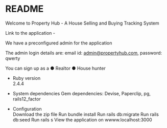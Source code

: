 # README

Welcome to Property Hub - A House Selling and Buying Tracking System

Link to the application - 

We have a preconfigured admin for the application

The admin login details are:
email id: admin@propertyhub.com, password: qwerty

You can sign up as a
●	Realtor
●	House hunter

* Ruby version   
2.4.4

* System dependencies 
Gem dependencies: Devise, Paperclip, pg, rails12_factor 

* Configuration  
Download the zip file
Run bundle install
Run rails db:migrate
Run rails db:seed
Run rails s
View the application on wwww.localhost:3000
